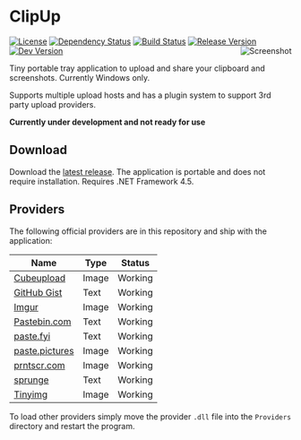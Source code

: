 # ClipUp
[![License](https://img.shields.io/github/license/JoeBiellik/clipup.svg)](LICENSE.md)
[![Dependency Status](https://img.shields.io/versioneye/d/user/projects/584b570ddf01d500374be6cd.svg)](https://www.versioneye.com/user/projects/584b570ddf01d500374be6cd)
[![Build Status](https://img.shields.io/travis/JoeBiellik/clipup.svg)](https://travis-ci.org/JoeBiellik/clipup)
[![Release Version](https://img.shields.io/github/release/JoeBiellik/clipup.svg)](https://github.com/JoeBiellik/clipup/releases)
[![Dev Version](https://img.shields.io/bintray/v/joebiellik/clipup/ClipUp.svg?label=dev)](https://dl.bintray.com/joebiellik/clipup/)
<img align="right" alt="Screenshot" src="https://cloud.githubusercontent.com/assets/43646/21069322/8f04cf4e-be70-11e6-9518-d4d96fdc2834.png">

Tiny portable tray application to upload and share your clipboard and screenshots.
Currently Windows only.

Supports multiple upload hosts and has a plugin system to support 3rd party upload providers.

**Currently under development and not ready for use**

## Download
Download the [latest release](https://github.com/JoeBiellik/clipup/releases/latest). The application is portable and does not require installation. Requires .NET Framework 4.5.

## Providers
The following official providers are in this repository and ship with the application:

Name | Type | Status
---- | ---- | ------
[Cubeupload](http://cubeupload.com/) | Image | Working
[GitHub Gist](https://gist.github.com/) | Text | Working
[Imgur](https://imgur.com/) | Image | Working
[Pastebin.com](http://pastebin.com/) | Text | Working
[paste.fyi](https://paste.fyi/) | Text | Working
[paste.pictures](https://paste.pictures/) | Image | Working
[prntscr.com](http://prntscr.com/) | Image | Working
[sprunge](http://sprunge.us/) | Text | Working
[Tinyimg](http://tinyimg.io/) | Image | Working

To load other providers simply move the provider ``.dll`` file into the ``Providers`` directory and restart the program.
